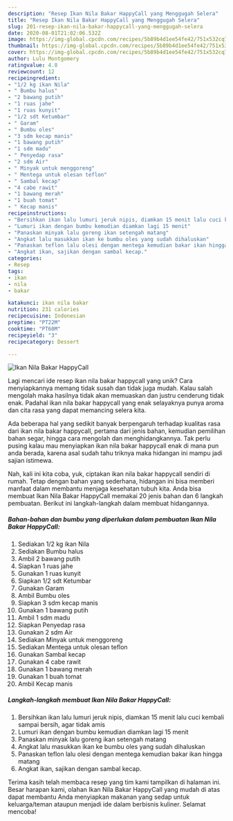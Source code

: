 ```yaml
---
description: "Resep Ikan Nila Bakar HappyCall yang Menggugah Selera"
title: "Resep Ikan Nila Bakar HappyCall yang Menggugah Selera"
slug: 201-resep-ikan-nila-bakar-happycall-yang-menggugah-selera
date: 2020-08-01T21:02:06.532Z
image: https://img-global.cpcdn.com/recipes/5b89b4d1ee54fe42/751x532cq70/ikan-nila-bakar-happycall-foto-resep-utama.jpg
thumbnail: https://img-global.cpcdn.com/recipes/5b89b4d1ee54fe42/751x532cq70/ikan-nila-bakar-happycall-foto-resep-utama.jpg
cover: https://img-global.cpcdn.com/recipes/5b89b4d1ee54fe42/751x532cq70/ikan-nila-bakar-happycall-foto-resep-utama.jpg
author: Lulu Montgomery
ratingvalue: 4.8
reviewcount: 12
recipeingredient:
- "1/2 kg ikan Nila"
- " Bumbu halus"
- "2 bawang putih"
- "1 ruas jahe"
- "1 ruas kunyit"
- "1/2 sdt Ketumbar"
- " Garam"
- " Bumbu oles"
- "3 sdm kecap manis"
- "1 bawang putih"
- "1 sdm madu"
- " Penyedap rasa"
- "2 sdm Air"
- " Minyak untuk menggoreng"
- " Mentega untuk olesan teflon"
- " Sambal kecap"
- "4 cabe rawit"
- "1 bawang merah"
- "1 buah tomat"
- " Kecap manis"
recipeinstructions:
- "Bersihkan ikan lalu lumuri jeruk nipis, diamkan 15 menit lalu cuci kembali sampai bersih, agar tidak amis"
- "Lumuri ikan dengan bumbu kemudian diamkan lagi 15 menit"
- "Panaskan minyak lalu goreng ikan setengah matang"
- "Angkat lalu masukkan ikan ke bumbu oles yang sudah dihaluskan"
- "Panaskan teflon lalu olesi dengan mentega kemudian bakar ikan hingga matang"
- "Angkat ikan, sajikan dengan sambal kecap."
categories:
- Resep
tags:
- ikan
- nila
- bakar

katakunci: ikan nila bakar 
nutrition: 231 calories
recipecuisine: Indonesian
preptime: "PT22M"
cooktime: "PT60M"
recipeyield: "3"
recipecategory: Dessert

---
```



![Ikan Nila Bakar HappyCall](https://img-global.cpcdn.com/recipes/5b89b4d1ee54fe42/751x532cq70/ikan-nila-bakar-happycall-foto-resep-utama.jpg)

Lagi mencari ide resep ikan nila bakar happycall yang unik? Cara menyiapkannya memang tidak susah dan tidak juga mudah. Kalau salah mengolah maka hasilnya tidak akan memuaskan dan justru cenderung tidak enak. Padahal ikan nila bakar happycall yang enak selayaknya punya aroma dan cita rasa yang dapat memancing selera kita.

Ada beberapa hal yang sedikit banyak berpengaruh terhadap kualitas rasa dari ikan nila bakar happycall, pertama dari jenis bahan, kemudian pemilihan bahan segar, hingga cara mengolah dan menghidangkannya. Tak perlu pusing kalau mau menyiapkan ikan nila bakar happycall enak di mana pun anda berada, karena asal sudah tahu triknya maka hidangan ini mampu jadi sajian istimewa.




Nah, kali ini kita coba, yuk, ciptakan ikan nila bakar happycall sendiri di rumah. Tetap dengan bahan yang sederhana, hidangan ini bisa memberi manfaat dalam membantu menjaga kesehatan tubuh kita. Anda bisa membuat Ikan Nila Bakar HappyCall memakai 20 jenis bahan dan 6 langkah pembuatan. Berikut ini langkah-langkah dalam membuat hidangannya.

<!--inarticleads1-->

##### Bahan-bahan dan bumbu yang diperlukan dalam pembuatan Ikan Nila Bakar HappyCall:

1. Sediakan 1/2 kg ikan Nila
1. Sediakan  Bumbu halus
1. Ambil 2 bawang putih
1. Siapkan 1 ruas jahe
1. Gunakan 1 ruas kunyit
1. Siapkan 1/2 sdt Ketumbar
1. Gunakan  Garam
1. Ambil  Bumbu oles
1. Siapkan 3 sdm kecap manis
1. Gunakan 1 bawang putih
1. Ambil 1 sdm madu
1. Siapkan  Penyedap rasa
1. Gunakan 2 sdm Air
1. Sediakan  Minyak untuk menggoreng
1. Sediakan  Mentega untuk olesan teflon
1. Gunakan  Sambal kecap
1. Gunakan 4 cabe rawit
1. Gunakan 1 bawang merah
1. Gunakan 1 buah tomat
1. Ambil  Kecap manis




<!--inarticleads2-->

##### Langkah-langkah membuat Ikan Nila Bakar HappyCall:

1. Bersihkan ikan lalu lumuri jeruk nipis, diamkan 15 menit lalu cuci kembali sampai bersih, agar tidak amis
1. Lumuri ikan dengan bumbu kemudian diamkan lagi 15 menit
1. Panaskan minyak lalu goreng ikan setengah matang
1. Angkat lalu masukkan ikan ke bumbu oles yang sudah dihaluskan
1. Panaskan teflon lalu olesi dengan mentega kemudian bakar ikan hingga matang
1. Angkat ikan, sajikan dengan sambal kecap.




Terima kasih telah membaca resep yang tim kami tampilkan di halaman ini. Besar harapan kami, olahan Ikan Nila Bakar HappyCall yang mudah di atas dapat membantu Anda menyiapkan makanan yang sedap untuk keluarga/teman ataupun menjadi ide dalam berbisnis kuliner. Selamat mencoba!
